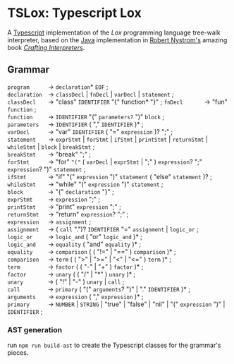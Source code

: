 # TSLox: Typescript Lox

A [Typescript](https://www.typescriptlang.org/) implementation of the _Lox_ programming language tree-walk interpreter, based on the [Java](https://www.java.com/en/) implementation in [Robert Nystrom's](https://stuffwithstuff.com/) amazing book _[Crafting Interpreters](https://craftinginterpreters.com/)_.


## Grammar

`program`      → `declaration`* `EOF` ;<br />
`declaration`  → `classDecl` \| `fnDecl` | `varDecl` | `statement` ;<br />
`classDecl`    → "class" `IDENTIFIER` "{" function* "}" ;
`fnDecl`       → "fun" `function` ;<br />
`function`     → `IDENTIFIER` "(" `parameters?` ")" `block` ;<br />
`parameters`   → `IDENTIFIER` ( "," `IDENTIFIER` )* ;<br />
`varDecl`      → "var" `IDENTIFIER` ( "=" `expression` )? ";" ;<br />
`statement`    → `exprStmt` | `forStmt` | `ifStmt` | `printStmt` | `returnStmt` | `whileStmt` | `block` | `breakStmt` ;<br />
`breakStmt`    → "break" ";" ;<br />
`forStmt`      → "for" `"("` ( `varDecl` | `exprStmt` | ";" ) `expression`? ";" `expression`? ")" `statement` ;<br />
`ifStmt`       → "if" "(" `expression` ")" `statement` ( "else" `statement` )? ;<br />
`whileStmt`    → "while" "(" `expression` ")" `statement` ;<br />
`block`        → "{" `declaration` "}" ;<br />
`exprStmt`     → `expression` ";" ;<br />
`printStmt`    → "print" `expression` ";" ;<br />
`returnStmt`   → "return" `expression`? ";" ;<br />
`expression`   → `assignment` ;<br />
`assignment`   → ( `call` ".")? `IDENTIFIER` "=" `assignment` | `logic_or` ;<br />
`logic_or`     → `logic_and` ( "or" `logic_and` )* ;<br />
`logic_and`    → `equality` ( "and" `equality` )* ;<br />
`equality`     → `comparison` ( ( "!=" | "==" ) `comparison` )* ;<br />
`comparison`   → `term` ( ( ">" | ">=" | "<" | "<=" ) `term` )* ;<br />
`term`         → `factor` ( ( "-" | "+" ) `factor` )* ;<br />
`factor`       → `unary` ( ( "/" | "\*" ) `unary` )* ;<br />
`unary`        → ( "!" | "-" ) `unary` | `call` ;<br />
`call`         → `primary` ( "(" `arguments`? ")" | "." `IDENTIFIER` )* ;<br />
`arguments`    → `expression` ( "," `expression` )* ;<br />
`primary`      → `NUMBER` | `STRING` | "true" | "false" | "nil" | "(" `expression` ")" | `IDENTIFIER` ;<br />


### AST generation

run `npm run build-ast` to create the Typescript classes for the grammar's pieces.
